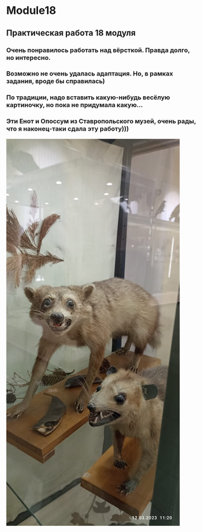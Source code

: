 # Module18
## Практическая работа 18 модуля
### Очень понравилось работать над вёрсткой. Правда долго, но интересно. 
### Возможно не очень удалась адаптация. Но, в рамках задания, вроде бы справилась)
### По традиции, надо вставить какую-нибудь весёлую картиночку, но пока не придумала какую...

### Эти Енот и Опоссум из Ставропольского музей, очень рады, что я наконец-таки сдала эту работу)))
![Enot_i_opossum](./Enot_i_opossum.jpeg)
